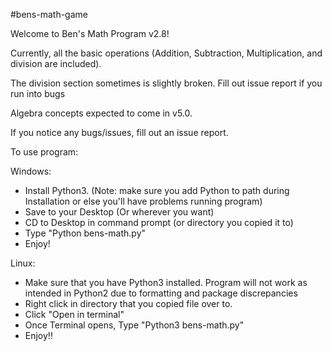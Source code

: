 #bens-math-game

Welcome to Ben's Math Program v2.8!

Currently, all the basic operations (Addition, Subtraction, Multiplication, and division are included).

The division section sometimes is slightly broken. Fill out issue report if you run into bugs

Algebra concepts expected to come in v5.0.

If you notice any bugs/issues, fill out an issue report.



To use program:

Windows:
- Install Python3. (Note: make sure you add Python to path during Installation or else you'll have problems running program)
- Save to your Desktop (Or wherever you want)
- CD to Desktop in command prompt (or directory you copied it to)
- Type "Python bens-math.py"
- Enjoy!

Linux:
- Make sure that you have Python3 installed. Program will not work as intended in Python2 due to formatting and package discrepancies
- Right click in directory that you copied file over to.
- Click "Open in terminal"
- Once Terminal opens, Type "Python3 bens-math.py"
- Enjoy!!
